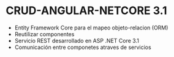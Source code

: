  # CRUD-ANGULAR-NETCORE 3.1
-	Entity Framework Core para el mapeo objeto-relacion (ORM)
-	Reutilizar componentes
-	Servicio REST desarrollado en ASP .NET Core 3.1
-	Comunicación entre componetes atraves de servicios
